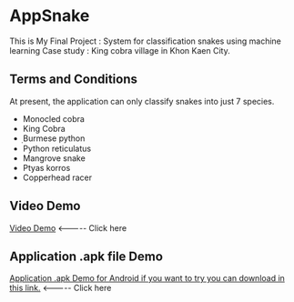 # AppSnake
This is My Final Project : System for classification snakes using machine learning Case study : King cobra village in Khon Kaen City.
## Terms and Conditions
At present, the application can only classify snakes into just 7 species.
  - Monocled cobra
  - King Cobra
  - ฺBurmese python
  - Python reticulatus
  - Mangrove snake
  - Ptyas korros
  - Copperhead racer
## Video Demo 
[Video Demo](https://drive.google.com/file/d/1gOlQ6yz1rom05pnTaAkBTSf3YxRRu86s/view?usp=sharing)  <----- Click here
## Application .apk file Demo 
[Application .apk Demo for Android if you want to try you can download in this link.](https://drive.google.com/file/d/1o1YhsSAyRRqF9Fm8g5xO2nRyd29uytIn/view?usp=sharing) <----- Click here
